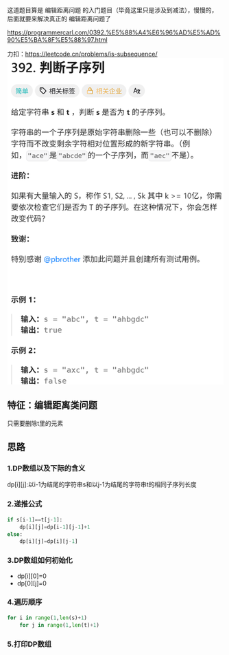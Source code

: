 这道题目算是 编辑距离问题 的入门题目（毕竟这里只是涉及到减法），慢慢的，后面就要来解决真正的 编辑距离问题了

https://programmercarl.com/0392.%E5%88%A4%E6%96%AD%E5%AD%90%E5%BA%8F%E5%88%97.html

力扣：https://leetcode.cn/problems/is-subsequence/  
![img_2.png](img_2.png)

## 特征：编辑距离类问题
只需要删除t里的元素

## 思路
### 1.DP数组以及下际的含义
dp[i][j]:以i-1为结尾的字符串s和以j-1为结尾的字符串t的相同子序列长度
### 2.递推公式
```python
if s[i-1]==t[j-1]:
    dp[i][j]=dp[i-1][j-1]+1
else:
    dp[i][j]=dp[i][j-1]
```
### 3.DP数组如何初始化
- dp[i][0]=0  
- dp[0][j]=0
### 4.遍历顺序
```python
for i in range(1,len(s)+1)
    for j in range(1,len(t)+1)
```
### 5.打印DP数组